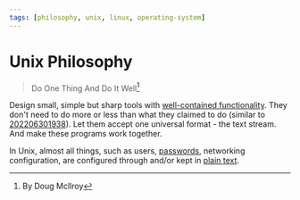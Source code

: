 ```yaml
---
tags: [philosophy, unix, linux, operating-system]
---
```


# Unix Philosophy

> Do One Thing And Do It Well[^dougmcIlroy]

Design small, simple but sharp tools with [well-contained functionality](202202041514.md).
They don't need to do more or less than what they claimed to do (similar to
[202206301938](202206301938.md)). Let them accept one universal format - the
text stream. And make these programs work together.

In Unix, almost all things, such as users, [passwords](202301022333.md), networking configuration,
are configured through and/or kept in [plain text](lit/@Hunt1999.md).

[^dougmcIlroy]: By Doug Mcllroy
